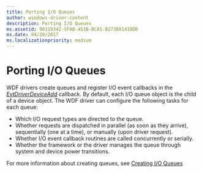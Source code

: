 ```yaml
---
title: Porting I/O Queues
author: windows-driver-content
description: Porting I/O Queues
ms.assetid: 90319342-5FAB-451B-BCA1-B273B81418DB
ms.date: 04/20/2017
ms.localizationpriority: medium
---
```


# Porting I/O Queues


WDF drivers create queues and register I/O event callbacks in the [*EvtDriverDeviceAdd*](https://msdn.microsoft.com/library/windows/hardware/ff541693) callback. By default, each I/O queue object is the child of a device object. The WDF driver can configure the following tasks for each queue:

-   Which I/O request types are directed to the queue.
-   Whether requests are dispatched in parallel (as soon as they arrive), sequentially (one at a time), or manually (upon driver request).
-   Whether I/O event callback routines are called concurrently or serially.
-   Whether the framework or the driver manages the queue through system and device power transitions.

For more information about creating queues, see [Creating I/O Queues](creating-i-o-queues.md)

 

 





